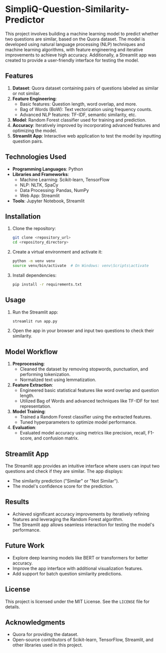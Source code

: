 # SimpliQ-Question-Similarity-Predictor

This project involves building a machine learning model to predict whether two questions are similar, based on the Quora dataset. The model is developed using natural language processing (NLP) techniques and machine learning algorithms, with feature engineering and iterative improvements to achieve high accuracy. Additionally, a Streamlit app was created to provide a user-friendly interface for testing the model.

## Features

1. **Dataset**: Quora dataset containing pairs of questions labeled as similar or not similar.
2. **Feature Engineering**:
   - Basic features: Question length, word overlap, and more.
   - Bag of Words (BoW): Text vectorization using frequency counts.
   - Advanced NLP features: TF-IDF, semantic similarity, etc.
3. **Model**: Random Forest classifier used for training and prediction.
4. **Accuracy**: Iteratively improved by incorporating advanced features and optimizing the model.
5. **Streamlit App**: Interactive web application to test the model by inputting question pairs.

## Technologies Used

- **Programming Languages**: Python
- **Libraries and Frameworks**:
  - Machine Learning: Scikit-learn, TensorFlow
  - NLP: NLTK, SpaCy
  - Data Processing: Pandas, NumPy
  - Web App: Streamlit
- **Tools**: Jupyter Notebook, Streamlit

## Installation

1. Clone the repository:
   ```bash
   git clone <repository_url>
   cd <repository_directory>
   ```
2. Create a virtual environment and activate it:
   ```bash
   python -m venv venv
   source venv/bin/activate  # On Windows: venv\Scripts\activate
   ```
3. Install dependencies:
   ```bash
   pip install -r requirements.txt
   ```

## Usage

1. Run the Streamlit app:
   ```bash
   streamlit run app.py
   ```
2. Open the app in your browser and input two questions to check their similarity.

## Model Workflow

1. **Preprocessing**:
   - Cleaned the dataset by removing stopwords, punctuation, and performing tokenization.
   - Normalized text using lemmatization.
2. **Feature Extraction**:
   - Engineered basic statistical features like word overlap and question length.
   - Utilized Bag of Words and advanced techniques like TF-IDF for text representation.
3. **Model Training**:
   - Trained a Random Forest classifier using the extracted features.
   - Tuned hyperparameters to optimize model performance.
4. **Evaluation**:
   - Evaluated model accuracy using metrics like precision, recall, F1-score, and confusion matrix.

## Streamlit App

The Streamlit app provides an intuitive interface where users can input two questions and check if they are similar. The app displays:
- The similarity prediction ("Similar" or "Not Similar").
- The model's confidence score for the prediction.

## Results

- Achieved significant accuracy improvements by iteratively refining features and leveraging the Random Forest algorithm.
- The Streamlit app allows seamless interaction for testing the model's performance.

## Future Work

- Explore deep learning models like BERT or transformers for better accuracy.
- Improve the app interface with additional visualization features.
- Add support for batch question similarity predictions.

## License

This project is licensed under the MIT License. See the `LICENSE` file for details.

## Acknowledgments

- Quora for providing the dataset.
- Open-source contributors of Scikit-learn, TensorFlow, Streamlit, and other libraries used in this project.

